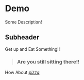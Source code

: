 # Demo
Some Description!

## Subheader

Get up and Eat Something!!

> ### Are you still sitting there!!


 How About  *[pizza](https://unsplash.com/photos/MqT0asuoIcU)*